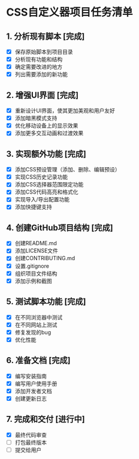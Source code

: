 # CSS自定义器项目任务清单

## 1. 分析现有脚本 [完成]
- [x] 保存原始脚本到项目目录
- [x] 分析现有功能和结构
- [x] 确定需要改进的地方
- [x] 列出需要添加的新功能

## 2. 增强UI界面 [完成]
- [x] 重新设计UI界面，使其更加美观和用户友好
- [x] 添加暗黑模式支持
- [x] 优化移动设备上的显示效果
- [x] 添加更多交互动画和过渡效果

## 3. 实现额外功能 [完成]
- [x] 添加CSS预设管理（添加、删除、编辑预设）
- [x] 实现CSS历史记录功能
- [x] 添加CSS选择器范围限定功能
- [x] 添加CSS代码高亮和格式化
- [x] 实现导入/导出配置功能
- [x] 添加快捷键支持

## 4. 创建GitHub项目结构 [完成]
- [x] 创建README.md
- [x] 添加LICENSE文件
- [x] 创建CONTRIBUTING.md
- [x] 设置.gitignore
- [x] 组织项目文件结构
- [x] 添加示例和截图

## 5. 测试脚本功能 [完成]
- [x] 在不同浏览器中测试
- [x] 在不同网站上测试
- [x] 修复发现的bug
- [x] 优化性能

## 6. 准备文档 [完成]
- [x] 编写安装指南
- [x] 编写用户使用手册
- [x] 添加开发者文档
- [x] 创建更新日志

## 7. 完成和交付 [进行中]
- [x] 最终代码审查
- [ ] 打包最终版本
- [ ] 提交给用户
